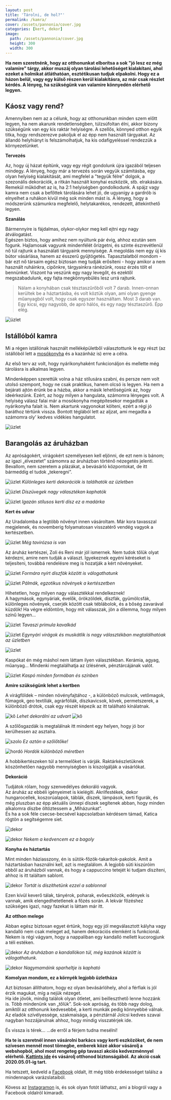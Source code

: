 ```yaml
---
layout: post
title: 'Tárolni, de hol?"'
permalink: /kamra/
cover: /assets/pannonia/cover.jpg
categories: [kert, dekor]
image:
  path: /assets/pannonia/cover.jpg
  height: 300
  width: 300
---
```




**Ha nem szeretnénk, hogy az otthonunkat elborítsa a sok "jó lesz ez még valamire" tárgy, akkor muszáj olyan tárolási lehetőséget kialakítani, ahol ezeket a holmikat átláthatóan, esztétikusan tudjuk elpakolni. Hogy ez a házon belül, vagy egy külső részen kerül kialakításra, az már csak részlet kérdés. A lényeg, ha szükségünk van valamire könnyedén elérhető legyen.** 


## Káosz vagy rend?

Amennyiben nem az a célunk, hogy az otthonunkban minden szem előtt legyen, ha nem akarunk rendetlenségben, túlzsúfoltan élni, akkor bizony szükségünk van egy kis raktár helyiségre. A szellős, könnyed otthon egyik titka, hogy rendszerezve pakoljuk el az épp nem használt tárgyakat. Az állandó helyhiányt is felszámolhatjuk, ha kis odafigyeléssel rendezzük a környezetünket. 


**Tervezés**

Az, hogy új házat építünk, vagy egy régit gondolunk újra igazából teljesen mindegy. A lényeg, hogy már a tervezés során vegyük számításba, egy olyan helyiség kialakítását, ami megfelel a "tegyük félre" dolgok, a szezonális dekorációk, a ritkán használt konyhai eszközök, stb. elrakására. Remekül működhet az is, ha 2:1 helyiségben gondolkodunk. A spájz  vagy kamra nem csak a befőttek tárolására lehet jó, de ugyanígy a gardrób is elnyelhet a ruhákon kívül még sok minden mást is. A lényeg, hogy a módszerünk számunkra megfelelő, helytakarékos, rendezett, áttekinthető legyen. 

**Szanálás**

Bármennyire is fájdalmas, olykor-olykor meg kell ejtni egy nagy átválogatást.   
Egészen biztos, hogy amihez nem nyúltunk pár évig, ahhoz ezután sem fogunk. Hajlamosak vagyunk mindenfélét őrizgetni, és szinte észrevétlenül nő túl rajtunk a használati tárgyaink mennyisége. A megoldás nem egy új kis bútor vásárlása, hanem az ésszerű gyűjtögetés. Tapasztalatból mondom - bár ezt nő társaim egész biztosan meg tudják erősíteni - hogy amikor a nem használt ruháinkra, cipőnkre, tárgyainkra ránézünk, rossz érzés tölt el bennünket. Viszont ha veszünk egy nagy levegőt, és ezektől megszabadulunk, egy fajta megkönnyebülés lesz urrá rajtunk.

> Nálam a konyhában csak tésztaszűrőből volt 7 darab. Innen-onnan kerültek be a háztartásba, és volt köztük olyan, ami olyan gyenge műanyagból volt, hogy csak egyszer használtam. Most 3 darab van. Egy kicsi, egy nagyobb, de apró  hálós, és egy nagy tésztaszűrő. Épp elég.



![üzlet](/assets/pannonia/885514_241812399275852_7227901824338415276_o.jpg)

## Istállóból kamra

Mi a régen istállónak használt melléképületből választottunk le egy részt (az istállóból lett a [mosókonyha](/2019-05-06/mosókonyhaberendezés) és a kazánház is) erre a célra.

Az első terv az volt, hogy nyárikonyhaként funkcionáljon és mellette még tárolásra is alkalmas legyen. 

Mindenképpen szerettük volna a ház stílusára szabni, és persze nem volt utolsó szempont, hogy ne csak praktikus, hanem olcsó is legyen. Ha nem a bejárati ajtón érünk be a házba, akkor a másik lehetőségünk az, hogy ideérkezünk. Ezért, az hogy milyen a hangulata, számomra lényeges volt. 
A helyiség  válasz falai már a mosókonyha megépítesekor megadták a nyárikonyha falait is.   Nem akartunk vagyonokat költeni, ezért a régi jó baráthoz tértünk vissza. Bontott téglából lett az aljzat, ami megadta a számomra oly' kedves vidékies hangulatot. 



![üzlet](/assets/pannonia/hirdetes.png)

## Barangolás az áruházban
Az apróságokért, virágokért személyesen kell eljönni, de ezt nem is bánom; az igazi „élvezetet” számomra az áruházban történő nézegetés jelenti. Bevallom, nem szeretem a plázákat, a bevásárló központokat, de itt bármeddig el tudok „tekeregni”.

![üzlet](/assets/pannonia/55963143_1034730566650694_883109103566585856_o.jpg)
_Különleges kerti dekorációk is találhatók az üzletben_


![üzlet](/assets/pannonia/21083620_572959032827852_5211685248228180777_o.jpg)
_Díszüvegek nagy választékan kaphatók_

![üzlet](/assets/pannonia/IMG_5397.jpg)
_Igazán stílusos kerti dísz ez a madárka_

**Kert és udvar**

Az Uradalomba a legtöbb növényt innen vásároltam. Már kora tavasszal megjelenek, és novemberig folyamatosan visszatérő vendég vagyok a kertészetben. 

 ![üzlet](/assets/pannonia/11703298_308633365927088_437534541464892210_o.jpg)
 _Még tavirózsa is van_


Az áruház kertészei, Zoli és Reni már jól ismernek. Nem tudok tőlük olyat kérdezni, amire nem tudják a választ. Igyekeznek egyéni kéréseket is teljesíteni, továbbá rendelésre meg is hozatják a kért növényeket.

![üzlet](/assets/pannonia/IMG_5368.jpg)
_Formára nyírt díszfák között is válogathatunk_

![üzlet](/assets/pannonia/13350402_369344079856016_1383352079501802487_oj.jpg)
_Pálmák, egzotikus növények a kertészetben_ 



Hihetetlen, hogy milyen nagy választékkal rendelkeznek!  
A hagymások, egynyáriak, évelők, örökzöldek, díszfák, gyümölcsfák, különleges növények, cserjék között csak téblábolok, és a bőség zavarával küzdök! Ha végre eldöntöm, hogy mit válasszak, jön a dilemma, hogy milyen színű legyen…

![üzlet](/assets/pannonia/IMG_5371.jpg)
_Tavaszi primula kavalkád_

![üzlet](/assets/pannonia/IMG_6224.jpg)
_Egynyári virágok és muskátlik is nagy választékban megtalálhatóak az üzletben_

![üzlet](/assets/pannonia/IMG_6225.jpg)

Kaspókat én még máshol nem láttam ilyen választékban. Kerámia, agyag, műanyag… Mindenki megtalálhatja az ízlésének, pénztárcájának valót.


![üzlet](/assets/pannonia/60691322_1094081854048898_4234098504085012480_oj.jpg)
_Kaspó minden formában és színben_

**Amire szükségünk lehet a kertben**

A virágföldek – minden növényfajtához -, a különböző mulcsok, vetőmagok, fűmagok, geo textíliák, agrárfóliák, díszkavicsok, kövek, permetszerek, a különböző drótok, csak egy részét képezik az itt található kínálatnak. 

![kő](/assets/pannonia/IMG_5374.jpg)
_Lehet dekorálni az udvart_
![kő](/assets/pannonia/IMG_5375.jpg)





A szőlősgazdák is megtalálnak itt mindent egy helyen, hogy jó bor kerülhessen az asztalra.

![szolo](/assets/pannonia/IMG_5365.jpg)
_Ez aztán a szőlőtőke!_

![hordó](/assets/pannonia/10865988_280194432104315_4617761558783016226_o.jpg)
_Hordók különböző méretben_



A hobbikertészeken túl a termelőket is várják. Raktárkészletüknek köszönhetően nagyobb mennyiségben is kiszolgálják a vásárlókat.

**Dekoráció**

Tudjátok rólam, hogy szenvedélyes dekoráló vagyok.  
Az áruház az ebbéli igényeimet is kielégíti. Akrilfestékek, dekor hungarocellek, koszorúalapok, táblák, díszek, lámpások, kerti figurák, és még pluszban az épp aktuális ünnepi díszek segítenek abban, hogy minden alkalomra díszbe öltöztessem a „Miházunkat”.  
És ha a sok féle csecse-becsével kapcsolatban kérdésem támad, Katica rögtön a segítségemre siet.



![dekor](/assets/pannonia/IMG_5394.jpg)


![dekor](/assets/pannonia/IMG_5392.jpg)
_Nekem a kedvencem ez a bagoly_



**Konyha és háztartás**

Mint minden háziasszony, én is sütök-főzök-takarítok-pakolok.
Amit a háztartásban használni kell, azt is megtalálom. A legjobb süti kiszúróim ebből az áruházból vannak, és hogy a cappuccino tetejét ki tudjam díszíteni, ahhoz is itt találtam sablont.

![dekor](/assets/pannonia/IMG-4903.jpg)
_Tortát is díszíthetünk ezzel a sablonnal_



Ezen kívül keverő tálak, tányérok, poharak, evőeszközök, edények is vannak, amik elengedhetetlenek a főzés során.
A lekvár főzéshez szükséges igazi, nagy fazekat is láttam már itt.





**Az otthon melege**


Abban egész biztosan egyet értünk, hogy egy jól megválasztott kályha vagy kandalló nem csak meleget ad, hanem dekorációs elemként is funkcionál. Nekem is régi vágyam, hogy a nappaliban egy kandalló mellett kucorogjunk a téli estéken. 


![dekor](/assets/pannonia/IMG_5381.jpg)
_Az áruházban a kandallókon túl, még kazánok között is válogathatunk._

![dekor](/assets/pannonia/IMG_5391.jpg)
_Nagymamáink sparheltje is kapható_

**Komolyan mondom, ez a környék legjobb üzletháza**



Azt biztosan állíthatom, hogy ez olyan bevásárlóhely, ahol a férfiak is jól érzik magukat, míg a nejük nézeget.  
Ha ide jövök, mindig találok olyan ötletet, ami beilleszthető lenne hozzánk is. Több mindenünk van „tőlük”. Sok-sok apróság, és több nagy dolog, amiktől az otthonunk kedvesebbé, a kerti munkák pedig könnyebbé válnak.  
Az eladók szívélyessége, szakmaisága, a pénztárnál Jolcsi kedves szavai nagyban hozzájárulnak ahhoz, hogy mindig visszatérjek ide. 

És vissza is térek... ...de erről a férjem tudna mesélni!

**Ha te is szeretnél innen vásárolni barkács vagy kerti eszközöket, de nem szívesen mennél most tömegbe, emberek közé akkor vásárolj a webshopból, ahol most rengeteg gép tavaszi akciós kedvezménnyel elérhető.  <a href="https://pannoniawebshop.hu/kert-akcio/" target="_blank">Kattints ide</a> és vásárolj otthonod biztonságából. Az akció csak 2020.05.01-ig tart.**

Ha tetszett, kedveld a <a href="https://www.facebook.com/Var%C3%A1zsolj-otthont-360330751226066/" target="_blank">Facebook</a> oldalt, itt még több érdekességet találsz a mindennapok varázslataiból.

Kövess az <a href="https://www.instagram.com/varazsoljotthont/?hl=hu/" target="_blank">Instagramon</a> is, és sok olyan fotót láthatsz, ami a blogról vagy a Facebook oldalról kimaradt.









